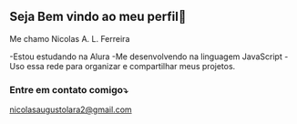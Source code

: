 ## Seja Bem vindo ao meu perfil🧡

   Me chamo Nicolas A. L. Ferreira

-Estou estudando na Alura
-Me desenvolvendo na linguagem JavaScript
-Uso essa rede para organizar e compartilhar meus projetos.

 ### Entre em contato comigo⤵️

 nicolasaugustolara2@gmail.com
 

<!--
**NALF-3A/NALF-3A** is a ✨ _special_ ✨ repository because its `README.md` (this file) appears on your GitHub profile.

Here are some ideas to get you started:

- 🔭 I’m currently working on ...
- 🌱 I’m currently learning ...
- 👯 I’m looking to collaborate on ...
- 🤔 I’m looking for help with ...
- 💬 Ask me about ...
- 📫 How to reach me: ...
- 😄 Pronouns: ...
- ⚡ Fun fact: ...
-->
